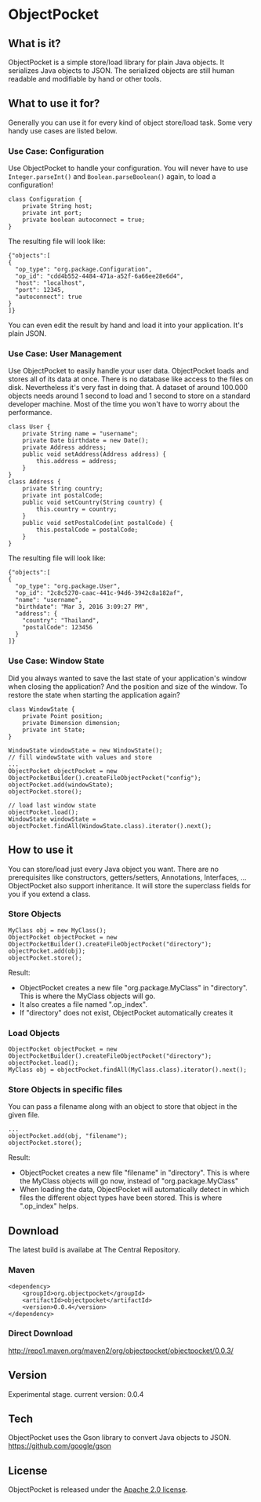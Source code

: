 # ObjectPocket

## What is it?
ObjectPocket is a simple store/load library for plain Java objects. It serializes Java objects to JSON. The serialized objects are still human readable and modifiable by hand or other tools.

## What to use it for?
Generally you can use it for every kind of object store/load task. Some very handy use cases are listed below.

### Use Case: Configuration
Use ObjectPocket to handle your configuration. You will never have to use `Integer.parseInt()` and `Boolean.parseBoolean()` again, to load a configuration!
```
class Configuration {
    private String host;
    private int port;
    private boolean autoconnect = true;
}
```
The resulting file will look like:
```
{"objects":[
{
  "op_type": "org.package.Configuration",
  "op_id": "cdd4b552-4484-471a-a52f-6a66ee28e6d4",
  "host": "localhost",
  "port": 12345,
  "autoconnect": true
}
]}
```
You can even edit the result by hand and load it into your application. It's plain JSON.

### Use Case: User Management
Use ObjectPocket to easily handle your user data. ObjectPocket loads and stores all of its data at once. There is no database like access to the files on disk. Nevertheless it's very fast in doing that. A dataset of around 100.000 objects needs around 1 second to load and 1 second to store on a standard developer machine. Most of the time you won't have to worry about the performance.
```
class User {
    private String name = "username";
    private Date birthdate = new Date();
    private Address address;
    public void setAddress(Address address) {
		this.address = address;
	}
}
class Address {
	private String country;
	private int postalCode;
	public void setCountry(String country) {
		this.country = country;
	}
	public void setPostalCode(int postalCode) {
		this.postalCode = postalCode;
	}
}
```
The resulting file will look like:
```
{"objects":[
{
  "op_type": "org.package.User",
  "op_id": "2c8c5270-caac-441c-94d6-3942c8a182af",
  "name": "username",
  "birthdate": "Mar 3, 2016 3:09:27 PM",
  "address": {
    "country": "Thailand",
    "postalCode": 123456
  }
]}
```

### Use Case: Window State
Did you always wanted to save the last state of your application's window when closing the application? And the position and size of the window. To restore the state when starting the application again?
```
class WindowState {
	private Point position;
	private Dimension dimension;
	private int State;
}

WindowState windowState = new WindowState();
// fill windowState with values and store
...
ObjectPocket objectPocket = new ObjectPocketBuilder().createFileObjectPocket("config");
objectPocket.add(windowState);
objectPocket.store();

// load last window state
objectPocket.load();
WindowState windowState = objectPocket.findAll(WindowState.class).iterator().next();
```


## How to use it
You can store/load just every Java object you want. There are no prerequisites like constructors, getters/setters, Annotations, Interfaces, ... ObjectPocket also support inheritance. It will store the superclass fields for you if you extend a class. 

### Store Objects
```
MyClass obj = new MyClass();
ObjectPocket objectPocket = new ObjectPocketBuilder().createFileObjectPocket("directory");
objectPocket.add(obj);
objectPocket.store();
```

Result:

* ObjectPocket creates a new file "org.package.MyClass" in "directory". This is where the MyClass objects will go.
* It also creates a file named ".op_index".
* If "directory" does not exist, ObjectPocket automatically creates it 

### Load Objects
```
ObjectPocket objectPocket = new ObjectPocketBuilder().createFileObjectPocket("directory");
objectPocket.load();
MyClass obj = objectPocket.findAll(MyClass.class).iterator().next();
```

### Store Objects in specific files
You can pass a filename along with an object to store that object in the given file.
```
...
objectPocket.add(obj, "filename");
objectPocket.store();
```
Result:
 
* ObjectPocket creates a new file "filename" in "directory". This is where the MyClass objects will go now, instead of "org.package.MyClass"
* When loading the data, ObjectPocket will automatically detect in which files the different object types have been stored. This is where ".op_index" helps.

## Download
The latest build is availabe at The Central Repository.

### Maven
```
<dependency>
    <groupId>org.objectpocket</groupId>
    <artifactId>objectpocket</artifactId>
    <version>0.0.4</version>
</dependency>
```

### Direct Download
http://repo1.maven.org/maven2/org/objectpocket/objectpocket/0.0.3/

## Version
Experimental stage. 
current version: 0.0.4

## Tech
ObjectPocket uses the Gson library to convert Java objects to JSON. https://github.com/google/gson

## License
ObjectPocket is released under the [Apache 2.0 license](LICENSE).
